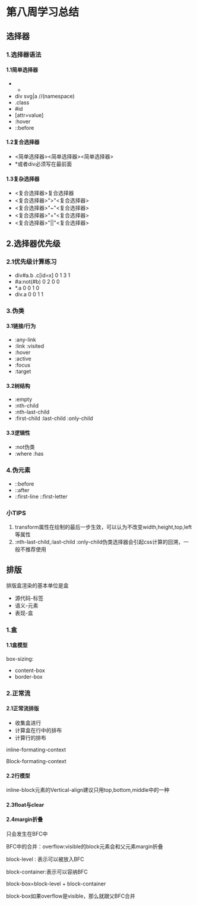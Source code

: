 # 第八周学习总结

## 选择器

### 1.选择器语法

#### 1.1简单选择器

- *
- div svg|a //(namespace)
- .class
- #id
- [attr=value]
- :hover
- ::before

#### 1.2复合选择器

- <简单选择器><简单选择器><简单选择器>
- *或者div必须写在最前面

#### 1.3复杂选择器

- <复合选择器><sp>复合选择器
- <复合选择器>">"<复合选择器>
- <复合选择器>"~"<复合选择器>
- <复合选择器>"+"<复合选择器>
- <复合选择器>"||"<复合选择器>



## 2.选择器优先级

### 2.1优先级计算练习

- div#a.b .c[id=x] 0 1 3 1
- #a:not(#b) 0 2 0 0
- *.a 0 0 1 0
- div.a 0 0 1 1



### 3.伪类

#### 3.1链接/行为

- :any-link
- :link :visited
- :hover
- :active
- :focus
- :target

#### 3.2树结构

- :empty
- :nth-child
- :nth-last-child
- :first-child :last-child :only-child

#### 3.3逻辑性

- :not伪类
- :where :has

### 4.伪元素

- ::before
- ::after
- ::first-line ::first-letter

### 小TIPS

1. transform属性在绘制的最后一步生效，可以认为不改变width,height,top,left等属性 
2. :nth-last-child,:last-child :only-child伪类选择器会引起css计算的回溯，一般不推荐使用



## 排版

排版盒渲染的基本单位是盒

- 源代码-标签
- 语义-元素
- 表现-盒

### 1.盒

#### 1.1盒模型

box-sizing: 

- content-box
- border-box

### 2.正常流

#### 2.1正常流排版

- 收集盒进行
- 计算盒在行中的排布
- 计算行的排布

inline-formating-context

Block-formating-context

#### 2.2行模型

inline-block元素的Vertical-align建议只用top,bottom,middle中的一种

#### 2.3float与clear

#### 2.4margin折叠

只会发生在BFC中

BFC中的合并：overflow:visible的block元素会和父元素margin折叠



block-level : 表示可以被放入BFC

block-container:表示可以容纳BFC

block-box=block-level + block-container

block-box如果overflow是visible，那么就跟父BFC合并
